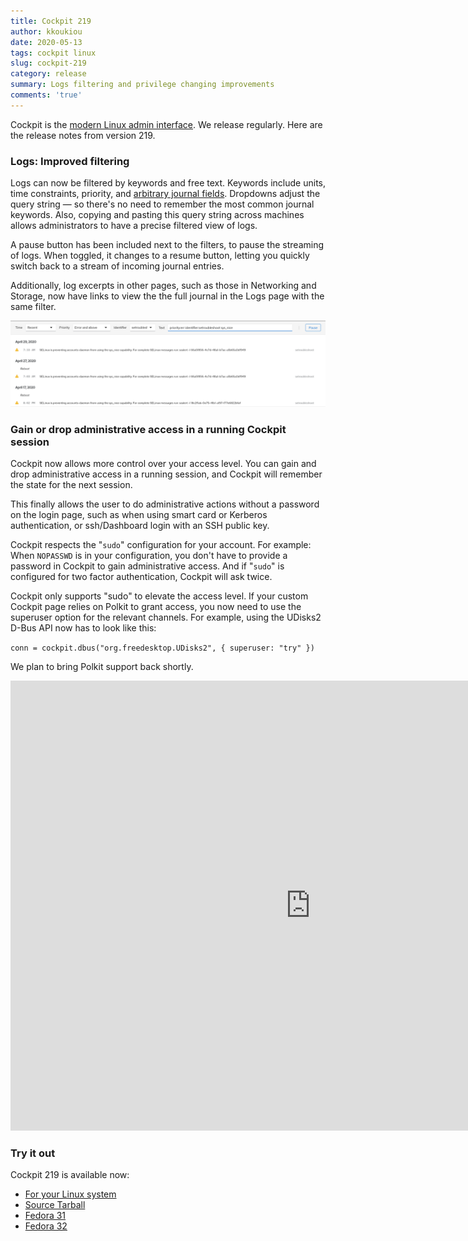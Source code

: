 ```yaml
---
title: Cockpit 219
author: kkoukiou
date: 2020-05-13
tags: cockpit linux
slug: cockpit-219
category: release
summary: Logs filtering and privilege changing improvements
comments: 'true'
---
```


Cockpit is the [modern Linux admin interface](https://cockpit-project.org/). We release regularly. Here are the release notes from version 219.

### Logs: Improved filtering

Logs can now be filtered by keywords and free text. Keywords include units, time constraints, priority, and [arbitrary journal fields](https://www.freedesktop.org/software/systemd/man/systemd.journal-fields.html). Dropdowns adjust the query string — so there's no need to remember the most common journal keywords. Also, copying and pasting this query string across machines allows administrators to have a precise filtered view of logs.

A pause button has been included next to the filters, to pause the streaming of logs. When toggled, it changes to a resume button, letting you quickly switch back to a stream of incoming journal entries.

Additionally, log excerpts in other pages, such as those in Networking and Storage, now have links to view the the full journal in the Logs page with the same filter.

![Journal Logs Filtering](/images/journal-logs-filtering.png)

### Gain or drop administrative access in a running Cockpit session

Cockpit now allows more control over your access level. You can gain and drop administrative access in a running session, and Cockpit will remember the state for the next session.

This finally allows the user to do administrative actions without a password on the login page,
such as when using smart card or Kerberos authentication, or ssh/Dashboard login with an SSH public key.

Cockpit respects the "`sudo`" configuration for your account. For example: When `NOPASSWD` is in your configuration, you don't have to provide a password in Cockpit to gain administrative access. And if "`sudo`" is configured for two factor authentication, Cockpit will ask twice.

Cockpit only supports "sudo" to elevate the access level. If your
custom Cockpit page relies on Polkit to grant access, you now need to
use the superuser option for the relevant channels. For example,
using the UDisks2 D-Bus API now has to look like this:

`conn = cockpit.dbus("org.freedesktop.UDisks2", { superuser: "try" })`

We plan to bring Polkit support back shortly.

<iframe width="960" height="720" src="https://www.youtube.com/embed/-JDMe015m-k?rel=0" frameborder="0" allowfullscreen></iframe>

### Try it out

Cockpit 219 is available now:

 * [For your Linux system](https://cockpit-project.org/running.html)
 * [Source Tarball](https://github.com/cockpit-project/cockpit/releases/tag/219)
 * [Fedora 31](https://bodhi.fedoraproject.org/updates/FEDORA-2020-9196806743)
 * [Fedora 32](https://bodhi.fedoraproject.org/updates/FEDORA-2020-8bffc7d9dd)

